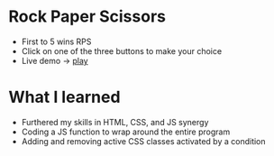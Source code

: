 # Rock Paper Scissors
- First to 5 wins RPS
- Click on one of the three buttons to make your choice
- Live demo -> [play](https://roymero.github.io/Rock-Paper-Scissors/)
# What I learned
- Furthered my skills in HTML, CSS, and JS synergy
- Coding a JS function to wrap around the entire program
- Adding and removing active CSS classes activated by a condition
